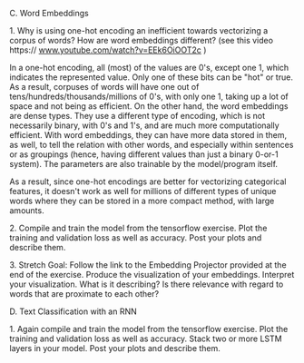 
C. Word Embeddings

1\. Why is using one-hot encoding an inefficient towards vectorizing a corpus of words? How are word embeddings different? (see this video https:// www.youtube.com/watch?v=EEk6OiOOT2c )

In a one-hot encoding, all (most) of the values are 0's, except one 1, which indicates the represented value. Only one of these bits can be "hot" or true. As a result, corpuses of words will have one out of tens/hundreds/thousands/millions of 0's, with only one 1, taking up a lot of space and not being as efficient. On the other hand, the word embeddings are dense types. They use a different type of encoding, which is not necessarily binary, with 0's and 1's, and are much more computationally efficient. With word embeddings, they can have more data stored in them, as well, to tell the relation with other words, and especially within sentences or as groupings (hence, having different values than just a binary 0-or-1 system). The parameters are also trainable by the model/program itself.

As a result, since one-hot encodings are better for vectorizing categorical features, it doesn't work as well for millions of different types of unique words where they can be stored in a more compact method, with large amounts.

2\. Compile and train the model from the tensorflow exercise. Plot the training and validation loss as well as accuracy. Post your plots and describe them.



3\. Stretch Goal: Follow the link to the Embedding Projector provided at the end of the exercise. Produce the visualization of your embeddings. Interpret your visualization. What is it describing? Is there relevance with regard to words that are proximate to each other?



D. Text Classification with an RNN

1\. Again compile and train the model from the tensorflow exercise. Plot the training and validation loss as well as accuracy. Stack two or more LSTM layers in your model. Post your plots and describe them.



